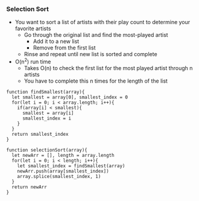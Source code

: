 ### Selection Sort  
* You want to sort a list of artists with their play count to determine your favorite artists
  * Go through the original list and find the most-played artist
    * Add it to a new list
    * Remove from the first list
  * Rinse and repeat until new list is sorted and complete
* O(n<sup>2</sup>) run time
  * Takes O(n) to check the first list for the most played artist through n artists
  * You have to complete this n times for the length of the list

```JS
function findSmallest(array){
  let smallest = array[0], smallest_index = 0
  for(let i = 0; i < array.length; i++){
    if(array[i] < smallest){
      smallest = array[i]
      smallest_index = i
    }
  }
  return smallest_index
}

function selectionSort(array){
  let newArr = [], length = array.length
  for(let i = 0; i < length; i++){
    let smallest_index = findSmallest(array)
    newArr.push(array[smallest_index])
    array.splice(smallest_index, 1)
  }
  return newArr
}
```
